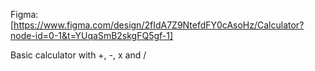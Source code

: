 Figma: [https://www.figma.com/design/2fIdA7Z9NtefdFY0cAsoHz/Calculator?node-id=0-1&t=YUqaSmB2skgFQ5gf-1]

Basic calculator with +, -, x and /
